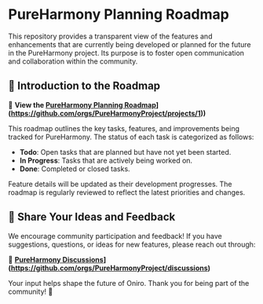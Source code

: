 # PureHarmony Planning Roadmap  

This repository provides a transparent view of the features and enhancements that are currently being developed or planned for the future in the PureHarmony project. Its purpose is to foster open communication and collaboration within the community.  

## 📌 Introduction to the Roadmap  

🔗 **View the [PureHarmony Planning Roadmap]([https://github.com/orgs/eclipse-oniro4openharmony/projects/1)](https://github.com/orgs/PureHarmonyProject/projects/1))**  

This roadmap outlines the key tasks, features, and improvements being tracked for PureHarmony. The status of each task is categorized as follows:  

- **Todo**: Open tasks that are planned but have not yet been started.  
- **In Progress**: Tasks that are actively being worked on.  
- **Done**: Completed or closed tasks.  

Feature details will be updated as their development progresses. The roadmap is regularly reviewed to reflect the latest priorities and changes.  

## 💬 Share Your Ideas and Feedback  

We encourage community participation and feedback! If you have suggestions, questions, or ideas for new features, please reach out through:  

📢 **[PureHarmony Discussions]([https://github.com/eclipse-oniro4openharmony/oniro-planning/discussions)](https://github.com/orgs/PureHarmonyProject/discussions)**  

Your input helps shape the future of Oniro. Thank you for being part of the community! 🚀
